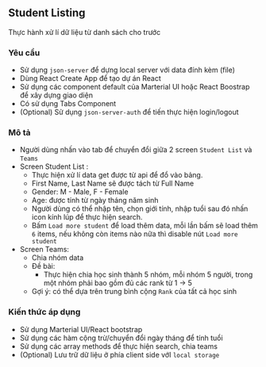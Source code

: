 ## Student Listing

Thực hành xử lí dữ liệu từ danh sách cho trước

### Yêu cầu
- Sử dụng `json-server` để dựng local server với data đính kèm (file)
- Dùng React Create App để tạo dự án React
- Sử dụng các component default của Marterial UI hoặc React Boostrap để xây dựng giao diện
- Có sử dụng Tabs Component
- (Optional) Sử dụng `json-server-auth` để tiến thực hiện login/logout

### Mô tả 
- Người dùng nhấn vào tab để chuyển đổi giữa 2 screen `Student List` và `Teams`
- Screen Student List : 
    + Thực hiện xử lí data get được từ api để đổ vào bảng.
    + First Name, Last Name sẽ được tách từ Full Name
    + Gender: M - Male,  F - Female
    + Age: được tính từ ngày tháng năm sinh
    + Người dùng có thể nhập tên, chọn giới tính, nhập tuổi sau đó nhấn icon kính lúp để thực hiện search.
    + Bấm `Load more student` để load thêm data, mỗi lần bấm sẽ load thêm `6` items, nếu không còn items nào nữa thì disable nút `Load more student`
- Screen Teams:
    + Chia nhóm data
	+ Đề bài: 
	    + Thực hiện chia học sinh thành 5 nhóm, mỗi nhóm 5 người, trong một nhóm phải bao gồm đủ các rank từ 1 -> 5
	+ Gợi ý: có thể dựa trên trung bình cộng `Rank` của tất cả học sinh

### Kiến thức áp dụng
- Sử dụng Marterial UI/React bootstrap
- Sử dụng các hàm cộng trừ/chuyển đổi ngày tháng để tính tuổi
- Sử dụng các array methods để thực hiện search, chia teams
- (Optional) Lưu trữ dữ liệu ở phía client side vớI `local storage`